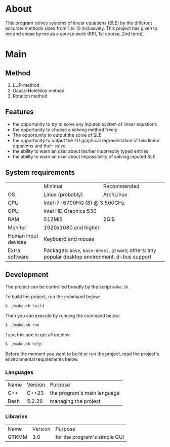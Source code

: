 # About

This program solves systems of linear equations (SLE) by the different accurate methods sized from 1 to 10 inclusively. This project has given to me and chose by me as a course work (KPI, 1st course, 2nd term).

# Main

## Method

1. LUP-method
1. Gauss-Holetskiy method
1. Rotation method

## Features

- the opportunity to try to solve any inputed system of linear equations
- the opportunity to choose a solving method freely
- The opportunity to output the solve of SLE
- the opportunity to output the 2D graphical representation of two linear equations and their solve
- the ability to warn an user about his/her incorrectly typed entries
- the ability to warn an user about impossibility of solving inputed SLE

## System requirements

<table>
  <th>
    <td>Minimal</td><td>Recommended</td>
  </th>
  <tr>
    <td>OS</td>
    <td>Linux (probably)</td>
    <td>ArchLinux</td>
  </tr>
  <tr>
    <td>CPU</td>
    <td colspan=2>Intel i7-6700HQ (8) @ 3.500GHz</td>
  </tr>
  <tr>
    <td>GPU</td>
    <td colspan=2>Intel HD Graphics 530</td>
  </tr>
  <tr>
    <td>RAM</td>
    <td>512MiB</td>
    <td>2GiB</td>
  </tr>
  <tr>
    <td>Monitor</td>
    <td colspan=2>1920x1080 and higher</td>
  </tr>
  <tr>
    <td>Human input devices</td>
    <td colspan=2>Keyboard and mouse</td>
  </tr>
  <tr>
    <td>Extra software</td>
    <td colspan=2>Packages: <code>base</code>, <code>base-devel</code>, <code>gtkmm3</code>; others: any popular desktop environment, d-bus support</td>
  </tr>
</table>

## Development

The project can be controlled broadly by the script `make.sh`.

To build the project, run the command below:
```sh
$ ./make.sh build
```

Then you can execute by running the command below:
```sh
$ ./make.sh run
```

Type this one to get all options:
```sh
$ ./make.sh help
```

Before the moment you want to build or run the project, read the project's environmental requirements below.

### Languages

<table>
  <tr>
    <td>Name</td> <td>Version</td> <td>Purpose</td>
  </tr>
  <tr>
    <td>C++</td> <td>C++23</td> <td>the program's main language</td>
  <tr>
  <tr>
    <td>Bash</td> <td>5.2.26</td> <td>managing the project</td>
  <tr>
</table>

### Libraries

<table>
  <tr>
    <td>Name</td> <td>Version</td> <td>Purpose</td>
  </tr>
  <tr>
    <td>GTKMM</td> <td>3.0</td> <td>for the program's simple GUI</td>
  <tr>
</table>

